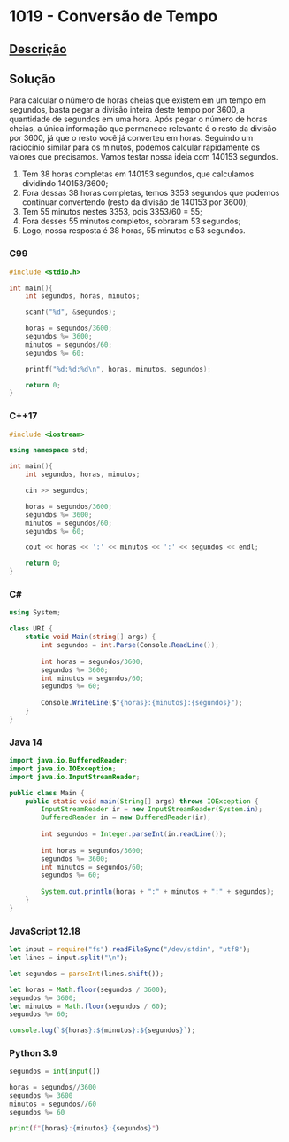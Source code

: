 # 1019 - Conversão de Tempo

## [Descrição](https://www.beecrowd.com.br/judge/pt/problems/view/1019)

## Solução

Para calcular o número de horas cheias que existem em um tempo em segundos, basta pegar a divisão inteira deste tempo por 3600, a quantidade de segundos em uma hora. Após pegar o número de horas cheias, a única informação que permanece relevante é o resto da divisão por 3600, já que o resto você já converteu em horas. Seguindo um raciocínio similar para os minutos, podemos calcular rapidamente os valores que precisamos. Vamos testar nossa ideia com 140153 segundos.

1. Tem 38 horas completas em 140153 segundos, que calculamos dividindo 140153/3600;
2. Fora dessas 38 horas completas, temos 3353 segundos que podemos continuar convertendo (resto da divisão de 140153 por 3600);
3. Tem 55 minutos nestes 3353, pois 3353/60 = 55;
4. Fora desses 55 minutos completos, sobraram 53 segundos;
5. Logo, nossa resposta é 38 horas, 55 minutos e 53 segundos.

### C99

```c
#include <stdio.h>

int main(){
    int segundos, horas, minutos;

    scanf("%d", &segundos);

    horas = segundos/3600;
    segundos %= 3600;
    minutos = segundos/60;
    segundos %= 60;

    printf("%d:%d:%d\n", horas, minutos, segundos);

    return 0;
}
```

### C++17

```cpp
#include <iostream>

using namespace std;

int main(){
    int segundos, horas, minutos;

    cin >> segundos;

    horas = segundos/3600;
    segundos %= 3600;
    minutos = segundos/60;
    segundos %= 60;

    cout << horas << ':' << minutos << ':' << segundos << endl;

    return 0;
}
```

### C#

```cs
using System;

class URI {
    static void Main(string[] args) {
        int segundos = int.Parse(Console.ReadLine());
        
        int horas = segundos/3600;
        segundos %= 3600;
        int minutos = segundos/60;
        segundos %= 60;
        
        Console.WriteLine($"{horas}:{minutos}:{segundos}");
    }
}
```

### Java 14

```java
import java.io.BufferedReader;
import java.io.IOException;
import java.io.InputStreamReader;

public class Main {
    public static void main(String[] args) throws IOException {
        InputStreamReader ir = new InputStreamReader(System.in);
        BufferedReader in = new BufferedReader(ir);
        
        int segundos = Integer.parseInt(in.readLine());
        
        int horas = segundos/3600;
        segundos %= 3600;
        int minutos = segundos/60;
        segundos %= 60;
        
        System.out.println(horas + ":" + minutos + ":" + segundos);
    }
}
```

### JavaScript 12.18

```javascript
let input = require("fs").readFileSync("/dev/stdin", "utf8");
let lines = input.split("\n");

let segundos = parseInt(lines.shift());

let horas = Math.floor(segundos / 3600);
segundos %= 3600;
let minutos = Math.floor(segundos / 60);
segundos %= 60;

console.log(`${horas}:${minutos}:${segundos}`);
```

### Python 3.9

```python
segundos = int(input())

horas = segundos//3600
segundos %= 3600
minutos = segundos//60
segundos %= 60

print(f"{horas}:{minutos}:{segundos}")
```